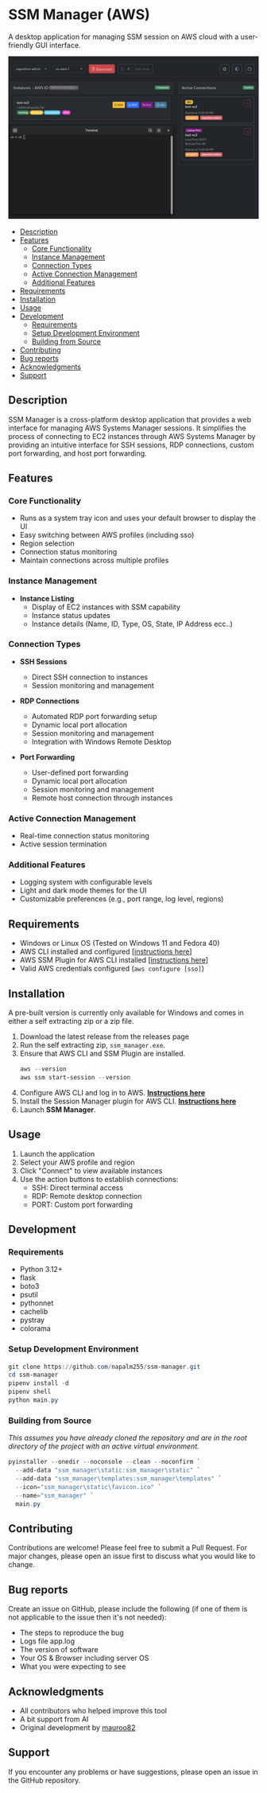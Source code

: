 # SSM Manager (AWS)
A desktop application for managing SSM session on AWS cloud with a user-friendly GUI interface.


![Screenshot](images/screenshot.jpg)

  - [Description](#description)
  - [Features](#features)
    - [Core Functionality](#core-functionality)
    - [Instance Management](#instance-management)
    - [Connection Types](#connection-types)
    - [Active Connection Management](#active-connection-management)
    - [Additional Features](#additional-features)
  - [Requirements](#Requirements)
  - [Installation](#installation)
  - [Usage](#usage)
  - [Development](#development)
    - [Requirements](#requirements)
    - [Setup Development Environment](#setup-development-environment)
    - [Building from Source](#building-from-source)
  - [Contributing](#contributing)
  - [Bug reports](#bug-reports)
  - [Acknowledgments](#acknowledgments)
  - [Support](#support)


## Description

SSM Manager is a cross-platform desktop application that provides a web interface for managing AWS Systems Manager sessions.
It simplifies the process of connecting to EC2 instances through AWS Systems Manager by providing an intuitive interface for SSH sessions, RDP connections, custom port forwarding, and host port forwarding.

## Features

### Core Functionality
  - Runs as a system tray icon and uses your default browser to display the UI
  - Easy switching between AWS profiles (including sso)
  - Region selection
  - Connection status monitoring
  - Maintain connections across multiple profiles

### Instance Management
- **Instance Listing**
  - Display of EC2 instances with SSM capability
  - Instance status updates
  - Instance details (Name, ID, Type, OS, State, IP Address ecc..)

### Connection Types
- **SSH Sessions**
  - Direct SSH connection to instances
  - Session monitoring and management

- **RDP Connections**
  - Automated RDP port forwarding setup
  - Dynamic local port allocation
  - Session monitoring and management
  - Integration with Windows Remote Desktop

- **Port Forwarding**
  - User-defined port forwarding
  - Dynamic local port allocation
  - Session monitoring and management
  - Remote host connection through instances
  

### Active Connection Management
- Real-time connection status monitoring
- Active session termination

### Additional Features
- Logging system with configurable levels
- Light and dark mode themes for the UI
- Customizable preferences (e.g., port range, log level, regions)

## Requirements

- Windows or Linux OS (Tested on Windows 11 and Fedora 40)
- AWS CLI installed and configured [[instructions here](https://docs.aws.amazon.com/cli/latest/userguide/getting-started-install.html)]
- AWS SSM Plugin for AWS CLI installed [[instructions here](https://docs.aws.amazon.com/systems-manager/latest/userguide/session-manager-working-with-install-plugin.html)]
- Valid AWS credentials configured (`aws configure [sso]`)

## Installation

A pre-built version is currently only available for Windows and comes in either a self extracting zip or a zip file.

1. Download the latest release from the releases page
2. Run the self extracting zip, `ssm_manager.exe`.
3. Ensure that AWS CLI and SSM Plugin are installed.
   ```powershell
   aws --version
   aws ssm start-session --version
   ```
5. Configure AWS CLI and log in to AWS. [**Instructions here**](https://docs.aws.amazon.com/cli/latest/userguide/getting-started-install.html)
6. Install the Session Manager plugin for AWS CLI. [**Instructions here**](https://docs.aws.amazon.com/systems-manager/latest/userguide/session-manager-working-with-install-plugin.html)
7. Launch **SSM Manager**.

## Usage

1. Launch the application
2. Select your AWS profile and region
3. Click "Connect" to view available instances
4. Use the action buttons to establish connections:
   - SSH: Direct terminal access
   - RDP: Remote desktop connection
   - PORT: Custom port forwarding

## Development

### Requirements
- Python 3.12+
- flask
- boto3
- psutil
- pythonnet
- cachelib
- pystray
- colorama

### Setup Development Environment
```powershell
git clone https://github.com/napalm255/ssm-manager.git
cd ssm-manager
pipenv install -d
pipenv shell
python main.py
```

### Building from Source

_This assumes you have already cloned the repository and are in the root directory of the project with an active virtual environment._

```powershell
pyinstaller --onedir --noconsole --clean --noconfirm `
  --add-data "ssm_manager\static:ssm_manager\static" `
  --add-data "ssm_manager\templates:ssm_manager\templates" `
  --icon="ssm_manager\static\favicon.ico" `
  --name="ssm_manager" `
  main.py
```

## Contributing

Contributions are welcome! Please feel free to submit a Pull Request. For major changes, please open an issue first to discuss what you would like to change.

## Bug reports

Create an issue on GitHub, please include the following (if one of them is not applicable to the issue then it's not needed):
- The steps to reproduce the bug
- Logs file app.log
- The version of software
- Your OS & Browser including server OS
- What you were expecting to see

## Acknowledgments

- All contributors who helped improve this tool
- A bit support from AI
- Original development by [mauroo82](https://github.com/mauroo82)

## Support

If you encounter any problems or have suggestions, please open an issue in the GitHub repository.

